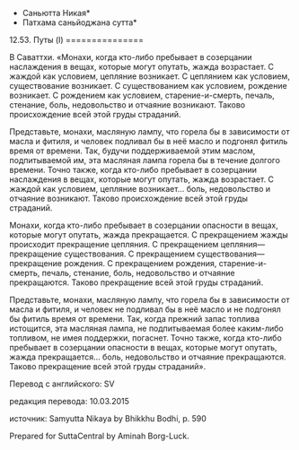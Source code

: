 * Саньютта Никая*
* Патхама саньйоджана сутта*

12\.53\. Путы \(I\)
\=\=\=\=\=\=\=\=\=\=\=\=\=\=\=

В Саваттхи\. «Монахи, когда кто\-либо пребывает в созерцании наслаждения в вещах, которые могут опутать, жажда возрастает\. С жаждой как условием, цепляние возникает\. С цеплянием как условием, существование возникает\. С существованием как условием, рождение возникает\. С рождением как условием, старение\-и\-смерть, печаль, стенание, боль, недовольство и отчаяние возникают\. Таково происхождение всей этой груды страданий\.

Представьте, монахи, масляную лампу, что горела бы в зависимости от масла и фитиля, и человек подливал бы в неё масло и подгонял фитиль время от времени\. Так, будучи поддерживаемой этим маслом, подпитываемой им, эта масляная лампа горела бы в течение долгого времени\. Точно также, когда кто\-либо пребывает в созерцании наслаждения в вещах, которые могут опутать, жажда возрастает\. С жаждой как условием, цепляние возникает… боль, недовольство и отчаяние возникают\. Таково происхождение всей этой груды страданий\.

Монахи, когда кто\-либо пребывает в созерцании опасности в вещах, которые могут опутать, жажда прекращается\. С прекращением жажды происходит прекращение цепляния\. С прекращением цепляния—прекращение существования\. С прекращением существования—прекращение рождения\. С прекращением рождения, старение\-и\-смерть, печаль, стенание, боль, недовольство и отчаяние прекращаются\. Таково прекращение всей этой груды страданий\.

Представьте, монахи, масляную лампу, что горела бы в зависимости от масла и фитиля, и человек не подливал бы в неё масло и не подгонял бы фитиль время от времени\. Так, когда прежний запас топлива истощится, эта масляная лампа, не подпитываемая более каким\-либо топливом, не имея поддержки, погаснет\. Точно также, когда кто\-либо пребывает в созерцании опасности в вещах, которые могут опутать, жажда прекращается… боль, недовольство и отчаяние прекращаются\. Таково прекращение всей этой груды страданий»\.

Перевод с английского: SV

редакция перевода: 10\.03\.2015

источник: Samyutta Nikaya by Bhikkhu Bodhi, p\. 590

Prepared for SuttaCentral by Aminah Borg\-Luck\.